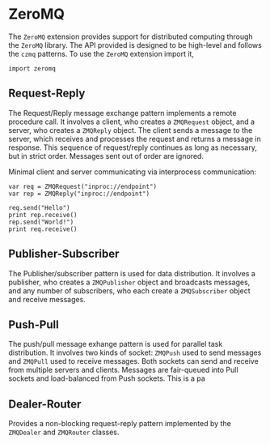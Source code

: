 [comment]: # (ZeroMQ help)
[version]: # (0.6)

# ZeroMQ
[tagZeroMQ]: # (ZeroMQ)

The `ZeroMQ` extension provides support for distributed computing through the `ZeroMQ` library. The API provided is designed to be high-level and follows the `czmq` patterns. To use the `ZeroMQ` extension import it,

    import zeromq

[showsubtopics]: # (subtopics)

## Request-Reply
[tagZMQrequest]: # (ZMQrequest)
[tagZMQreply]: # (ZMQreply)
[tagrequest]: # (request)
[tagreply]: # (reply)

The Request/Reply message exchange pattern implements a remote procedure call. It involves a client, who creates a `ZMQRequest` object, and a server, who creates a `ZMQReply` object. The client sends a message to the server, which receives and processes the request and returns a message in response. This sequence of request/reply continues as long as necessary, but in strict order. Messages sent out of order are ignored. 

Minimal client and server communicating via interprocess communication:

    var req = ZMQRequest("inproc://endpoint") 
    var rep = ZMQReply("inproc://endpoint") 

    req.send("Hello") 
    print rep.receive() 
    rep.send("World!") 
    print req.receive() 

## Publisher-Subscriber
[tagpublisher]: # (publisher)
[tagsubscriber]: # (subscriber)

The Publisher/subscriber pattern is used for data distribution. It involves a publisher, who creates a `ZMQPublisher` object and broadcasts messages, and any number of subscribers, who each create a `ZMQSubscriber` object and receive messages.

## Push-Pull
[tagpush]: # (push)
[tagpull]: # (pull)

The push/pull message exhange pattern is used for parallel task distribution. It involves two kinds of socket: `ZMQPush` used to send messages and `ZMQPull` used to receive messages. Both sockets can send and receive from multiple servers and clients. Messages are fair-queued into Pull sockets and load-balanced from Push sockets. This is a pa

## Dealer-Router

Provides a non-blocking request-reply pattern implemented by the `ZMQDealer` and `ZMQRouter` classes. 
